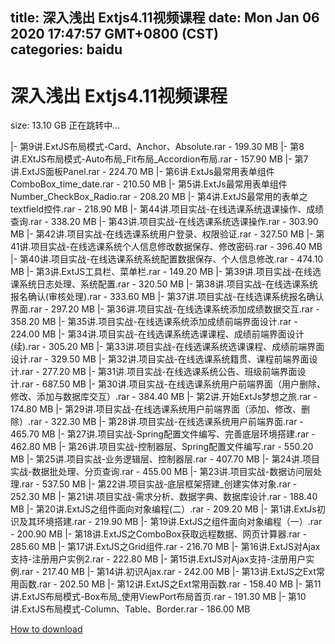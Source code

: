 
title: 深入浅出 Extjs4.11视频课程
date: Mon Jan 06 2020 17:47:57 GMT+0800 (CST)    
categories: baidu
---

# 深入浅出 Extjs4.11视频课程
size: 13.10 GB
 正在跳转中...
 
|- 第9讲.ExtJS布局模式-Card、Anchor、Absolute.rar - 199.30 MB
|- 第8讲.EXtJS布局模式-Auto布局_Fit布局_Accordion布局.rar - 157.90 MB
|- 第7讲.ExtJS面板Panel.rar - 224.70 MB
|- 第6讲.ExtJs最常用表单组件ComboBox_time_date.rar - 210.50 MB
|- 第5讲.ExtJs最常用表单组件Number_CheckBox_Radio.rar - 208.20 MB
|- 第4讲.ExtJS最常用的表单之textfield控件.rar - 218.90 MB
|- 第44讲.项目实战-在线选课系统退课操作、成绩查询.rar - 338.20 MB
|- 第43讲.项目实战-在线选课系统选课操作.rar - 303.90 MB
|- 第42讲.项目实战-在线选课系统用户登录、权限验证.rar - 327.50 MB
|- 第41讲.项目实战-在线选课系统个人信息修改数据保存、修改密码.rar - 396.40 MB
|- 第40讲.项目实战-在线选课系统系统配置数据保存、个人信息修改.rar - 474.10 MB
|- 第3讲.ExtJS工具栏、菜单栏.rar - 149.20 MB
|- 第39讲.项目实战-在线选课系统日志处理、系统配置.rar - 320.50 MB
|- 第38讲.项目实战-在线选课系统报名确认(审核处理).rar - 333.60 MB
|- 第37讲.项目实战-在线选课系统报名确认界面.rar - 297.20 MB
|- 第36讲.项目实战-在线选课系统添加成绩数据交互.rar - 358.20 MB
|- 第35讲.项目实战-在线选课系统添加成绩前端界面设计.rar - 224.00 MB
|- 第34讲.项目实战-在线选课系统选课课程、成绩前端界面设计(续).rar - 305.20 MB
|- 第33讲.项目实战-在线选课系统选课课程、成绩前端界面设计.rar - 329.50 MB
|- 第32讲.项目实战-在线选课系统籍贯、课程前端界面设计.rar - 277.20 MB
|- 第31讲.项目实战-在线选课系统公告、班级前端界面设计.rar - 687.50 MB
|- 第30讲.项目实战-在线选课系统用户前端界面（用户删除、修改、添加与数据库交互）.rar - 384.40 MB
|- 第2讲.开始ExtJs梦想之旅.rar - 174.80 MB
|- 第29讲.项目实战-在线选课系统用户前端界面（添加、修改、删除）.rar - 322.30 MB
|- 第28讲.项目实战-在线选课系统用户前端界面.rar - 465.70 MB
|- 第27讲.项目实战-Spring配置文件编写、完善底层环境搭建.rar - 462.80 MB
|- 第26讲.项目实战-控制器层、Spring配置文件编写.rar - 550.20 MB
|- 第25讲.项目实战-业务逻辑层、控制器层.rar - 407.70 MB
|- 第24讲.项目实战-数据批处理、分页查询.rar - 455.00 MB
|- 第23讲.项目实战-数据访问层处理.rar - 537.50 MB
|- 第22讲.项目实战-底层框架搭建_创建实体对象.rar - 252.30 MB
|- 第21讲.项目实战-需求分析、数据字典、数据库设计.rar - 188.40 MB
|- 第20讲.ExtJS之组件面向对象编程(二）.rar - 209.20 MB
|- 第1讲.ExtJs初识及其环境搭建.rar - 219.90 MB
|- 第19讲.ExtJS之组件面向对象编程（一）.rar - 200.90 MB
|- 第18讲.ExtJS之ComboBox获取远程数据、网页计算器.rar - 285.60 MB
|- 第17讲.ExtJS之Grid组件.rar - 216.70 MB
|- 第16讲.ExtJS对Ajax支持-注册用户实例2.rar - 222.80 MB
|- 第15讲.ExtJS对Ajax支持-注册用户实例.rar - 217.40 MB
|- 第14讲.初识Ajax.rar - 242.00 MB
|- 第13讲.ExtJS之Ext常用函数.rar - 202.50 MB
|- 第12讲.ExtJS之Ext常用函数.rar - 158.40 MB
|- 第11讲.ExtJS布局模式-Box布局_使用ViewPort布局首页.rar - 191.30 MB
|- 第10讲.ExtJS布局模式-Column、Table、Border.rar - 186.00 MB

[How to download](https://bpcam.bemobtrk.com/go/2ceec3aa-1ca2-46d6-b9ff-aaa5c184517c?jno=3532)